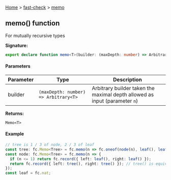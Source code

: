 [Home](/) &gt; [fast-check](../fast-check.md) &gt; [memo](memo_1.md)

## memo() function

For mutually recursive types

<b>Signature:</b>

```typescript
export declare function memo<T>(builder: (maxDepth: number) => Arbitrary<T>): Memo<T>;
```

#### Parameters

|  Parameter | Type | Description |
|  --- | --- | --- |
|  builder | <code>(maxDepth: number) =&gt; Arbitrary&lt;T&gt;</code> | Arbitrary builder taken the maximal depth allowed as input (parameter <code>n</code>) |

<b>Returns:</b>

`Memo<T>`

#### Example


```typescript
// tree is 1 / 3 of node, 2 / 3 of leaf
const tree: fc.Memo<Tree> = fc.memo(n => fc.oneof(node(n), leaf(), leaf()));
const node: fc.Memo<Tree> = fc.memo(n => {
  if (n <= 1) return fc.record({ left: leaf(), right: leaf() });
  return fc.record({ left: tree(), right: tree() }); // tree() is equivalent to tree(n-1)
});
const leaf = fc.nat;

```

